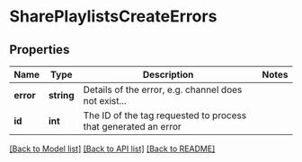 # SharePlaylistsCreateErrors

## Properties
Name | Type | Description | Notes
------------ | ------------- | ------------- | -------------
**error** | **string** | Details of the error, e.g. channel does not exist... | 
**id** | **int** | The ID of the tag requested to process that generated an error | 

[[Back to Model list]](../README.md#documentation-for-models) [[Back to API list]](../README.md#documentation-for-api-endpoints) [[Back to README]](../README.md)


